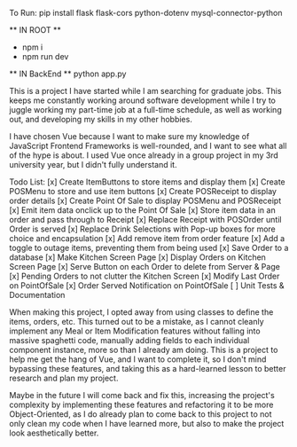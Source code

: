 To Run:
  pip install flask flask-cors python-dotenv mysql-connector-python
  
  ** IN ROOT **
  - npm i
  - npm run dev

  ** IN  BackEnd **
  python app.py


This is a project I have started while I am searching for graduate jobs. This keeps me constantly working around software development while I try to juggle working my part-time job at a full-time schedule, as well as working out, and developing my skills in my other hobbies.

I have chosen Vue because I want to make sure my knowledge of JavaScript Frontend Frameworks is well-rounded, and I want to see what all of the hype is about. I used Vue once already in a group project in my 3rd university year, but I didn't fully understand it. 


Todo List:
[x] Create ItemButtons to store items and display them
[x] Create POSMenu to store and use item buttons
[x] Create POSReceipt to display order details
[x] Create Point Of Sale to display POSMenu and POSReceipt
[x] Emit item data onclick up to the Point Of Sale
[x] Store item data in an order and pass through to Receipt
[x] Replace Receipt with POSOrder until Order is served 
[x] Replace Drink Selections with Pop-up boxes for more choice and encapsulation
[x] Add remove item from order feature
[x] Add a toggle to outage items, preventing them from being used
[x] Save Order to a database
[x] Make Kitchen Screen Page
[x] Display Orders on Kitchen Screen Page
[x] Serve Button on each Order to delete from Server & Page
[x] Pending Orders to not clutter the Kitchen Screen
[x] Modify Last Order on PointOfSale
[x] Order Served Notification on PointOfSale
[ ] Unit Tests & Documentation

When making this project, I opted away from using classes to define the items, orders, etc. This turned out to be a mistake, as I cannot cleanly implement any Meal or Item Modification features without falling into massive spaghetti code, manually adding fields to each individual component instance, more so than I already am doing. This is a project to help me get the hang of Vue, and I want to complete it, so I don't mind bypassing these features, and taking this as a hard-learned lesson to better research and plan my project. 

Maybe in the future I will come back and fix this, increasing the project's complexity by implementing these features and refactoring it to be more Object-Oriented, as I do already plan to come back to this project to not only clean my code when I have learned more, but also to make the project look aesthetically better.
